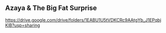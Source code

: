 ## Azaya & The Big Fat Surprise

https://drive.google.com/drive/folders/1EABU1U5tVDKCRc9AAtgYb_J1EPqbjKlB?usp=sharing

